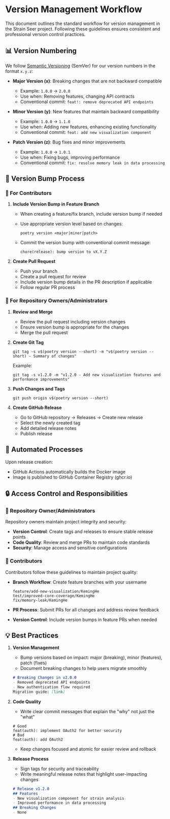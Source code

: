 # Version Management Workflow

This document outlines the standard workflow for version management in the Strain Seer project. Following these guidelines ensures consistent and professional version control practices.

## 📊 Version Numbering

We follow [Semantic Versioning](https://semver.org/) (SemVer) for our version numbers in the format `x.y.z`:

- **Major Version (x)**: Breaking changes that are not backward compatible
  - Example: `1.0.0` → `2.0.0`
  - Use when: Removing features, changing API contracts
  - Conventional commit: `feat!: remove deprecated API endpoints`

- **Minor Version (y)**: New features that maintain backward compatibility
  - Example: `1.0.0` → `1.1.0`
  - Use when: Adding new features, enhancing existing functionality
  - Conventional commit: `feat: add new visualization component`

- **Patch Version (z)**: Bug fixes and minor improvements
  - Example: `1.0.0` → `1.0.1`
  - Use when: Fixing bugs, improving performance
  - Conventional commit: `fix: resolve memory leak in data processing`

## 🔄 Version Bump Process

### 👥 For Contributors

1. **Include Version Bump in Feature Branch**
   - When creating a feature/fix branch, include version bump if needed
   - Use appropriate version level based on changes:

     ```shell
     poetry version <major|minor|patch>
     ```

   - Commit the version bump with conventional commit message:

     ```text
     chore(release): bump version to vX.Y.Z
     ```

2. **Create Pull Request**
   - Push your branch
   - Create a pull request for review
   - Include version bump details in the PR description if applicable
   - Follow regular PR process

### 👑 For Repository Owners/Administrators

1. **Review and Merge**
   - Review the pull request including version changes
   - Ensure version bump is appropriate for the changes
   - Merge the pull request

2. **Create Git Tag**

   ```shell
   git tag -s v$(poetry version --short) -m "v$(poetry version --short) - Summary of changes"
   ```

   Example:

   ```shell
   git tag -s v1.2.0 -m "v1.2.0 - Add new visualization features and performance improvements"
   ```

3. **Push Changes and Tags**

   ```shell
   git push origin v$(poetry version --short)
   ```

4. **Create GitHub Release**
   - Go to GitHub repository → Releases → Create new release
   - Select the newly created tag
   - Add detailed release notes
   - Publish release

## 🤖 Automated Processes

Upon release creation:

- GitHub Actions automatically builds the Docker image
- Image is published to GitHub Container Registry (ghcr.io)

## 🔒 Access Control and Responsibilities

### 👑 Repository Owner/Administrators

Repository owners maintain project integrity and security:

- **Version Control**: Create tags and releases to ensure stable release points
- **Code Quality**: Review and merge PRs to maintain code standards
- **Security**: Manage access and sensitive configurations

### 👥 Contributors

Contributors follow these guidelines to maintain project quality:

- **Branch Workflow**: Create feature branches with your username

  ```text
  feature/add-new-visualization/KemingHe
  test/improved-core-coverage/KemingHe
  fix/memory-leak/KemingHe
  ```

- **PR Process**: Submit PRs for all changes and address review feedback
- **Version Control**: Include version bumps in feature PRs when needed

## 💡 Best Practices

1. **Version Management**
   - Bump versions based on impact: major (breaking), minor (features), patch (fixes)
   - Document breaking changes to help users migrate smoothly

   ```markdown
   # Breaking Changes in v2.0.0
   - Removed deprecated API endpoints
   - New authentication flow required
   Migration guide: [link]
   ```

2. **Code Quality**
   - Write clear commit messages that explain the "why" not just the "what"

   ```text
   # Good
   feat(auth): implement OAuth2 for better security
   # Bad
   feat(auth): add OAuth2
   ```

   - Keep changes focused and atomic for easier review and rollback

3. **Release Process**
   - Sign tags for security and traceability
   - Write meaningful release notes that highlight user-impacting changes

   ```markdown
   # Release v1.2.0
   ## Features
   - New visualization component for strain analysis
   - Improved performance in data processing
   ## Breaking Changes
   - None
   ```
